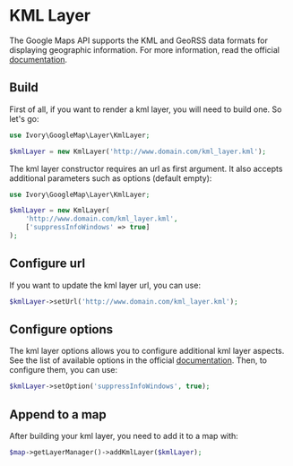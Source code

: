 # KML Layer

The Google Maps API supports the KML and GeoRSS data formats for displaying geographic information. For more
information, read the official [documentation](http://code.google.com/apis/maps/documentation/javascript/layer.html#KMLLayers).

## Build

First of all, if you want to render a kml layer, you will need to build one. So let's go:

``` php
use Ivory\GoogleMap\Layer\KmlLayer;

$kmlLayer = new KmlLayer('http://www.domain.com/kml_layer.kml');
```

The kml layer constructor requires an url as first argument. It also accepts additional parameters such as options 
(default empty):

``` php
use Ivory\GoogleMap\Layer\KmlLayer;

$kmlLayer = new KmlLayer(
    'http://www.domain.com/kml_layer.kml',
    ['suppressInfoWindows' => true]
);
```

## Configure url

If you want to update the kml layer url, you can use:

``` php
$kmlLayer->setUrl('http://www.domain.com/kml_layer.kml');
```

## Configure options

The kml layer options allows you to configure additional kml layer aspects. See the list of available options in the 
official [documentation](https://developers.google.com/maps/documentation/javascript/reference#KmlLayerOptions). Then, 
to configure them, you can use:

``` php
$kmlLayer->setOption('suppressInfoWindows', true);
```

## Append to a map

After building your kml layer, you need to add it to a map with:

``` php
$map->getLayerManager()->addKmlLayer($kmlLayer);
```
